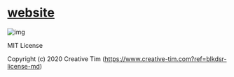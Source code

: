 # [website](https://berlin-programming-for-fun-and-profit.github.io/website/)

![img](https://user-images.githubusercontent.com/3501767/103159196-9bec8d80-47c6-11eb-833a-bb4421ef1a40.gif)

MIT License

Copyright (c) 2020 Creative Tim (https://www.creative-tim.com?ref=blkdsr-license-md)
